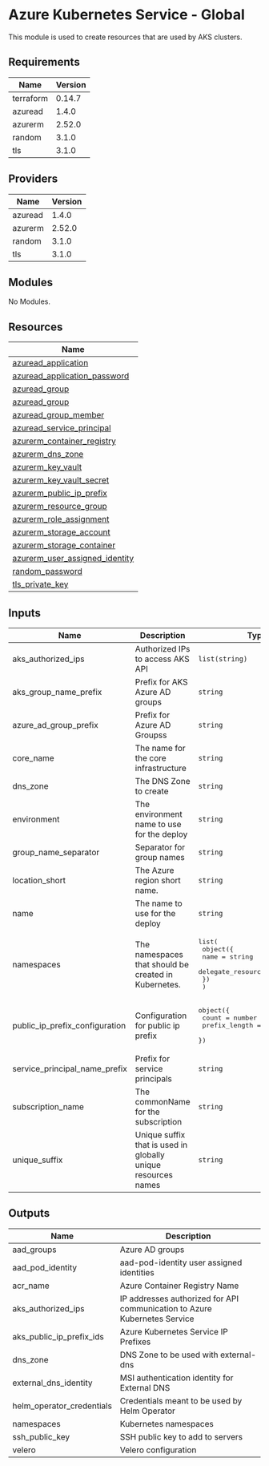 # Azure Kubernetes Service - Global

This module is used to create resources that are used by AKS clusters.

## Requirements

| Name | Version |
|------|---------|
| terraform | 0.14.7 |
| azuread | 1.4.0 |
| azurerm | 2.52.0 |
| random | 3.1.0 |
| tls | 3.1.0 |

## Providers

| Name | Version |
|------|---------|
| azuread | 1.4.0 |
| azurerm | 2.52.0 |
| random | 3.1.0 |
| tls | 3.1.0 |

## Modules

No Modules.

## Resources

| Name |
|------|
| [azuread_application](https://registry.terraform.io/providers/hashicorp/azuread/1.4.0/docs/resources/application) |
| [azuread_application_password](https://registry.terraform.io/providers/hashicorp/azuread/1.4.0/docs/resources/application_password) |
| [azuread_group](https://registry.terraform.io/providers/hashicorp/azuread/1.4.0/docs/data-sources/group) |
| [azuread_group](https://registry.terraform.io/providers/hashicorp/azuread/1.4.0/docs/resources/group) |
| [azuread_group_member](https://registry.terraform.io/providers/hashicorp/azuread/1.4.0/docs/resources/group_member) |
| [azuread_service_principal](https://registry.terraform.io/providers/hashicorp/azuread/1.4.0/docs/resources/service_principal) |
| [azurerm_container_registry](https://registry.terraform.io/providers/hashicorp/azurerm/2.52.0/docs/resources/container_registry) |
| [azurerm_dns_zone](https://registry.terraform.io/providers/hashicorp/azurerm/2.52.0/docs/resources/dns_zone) |
| [azurerm_key_vault](https://registry.terraform.io/providers/hashicorp/azurerm/2.52.0/docs/data-sources/key_vault) |
| [azurerm_key_vault_secret](https://registry.terraform.io/providers/hashicorp/azurerm/2.52.0/docs/resources/key_vault_secret) |
| [azurerm_public_ip_prefix](https://registry.terraform.io/providers/hashicorp/azurerm/2.52.0/docs/resources/public_ip_prefix) |
| [azurerm_resource_group](https://registry.terraform.io/providers/hashicorp/azurerm/2.52.0/docs/data-sources/resource_group) |
| [azurerm_role_assignment](https://registry.terraform.io/providers/hashicorp/azurerm/2.52.0/docs/resources/role_assignment) |
| [azurerm_storage_account](https://registry.terraform.io/providers/hashicorp/azurerm/2.52.0/docs/resources/storage_account) |
| [azurerm_storage_container](https://registry.terraform.io/providers/hashicorp/azurerm/2.52.0/docs/resources/storage_container) |
| [azurerm_user_assigned_identity](https://registry.terraform.io/providers/hashicorp/azurerm/2.52.0/docs/resources/user_assigned_identity) |
| [random_password](https://registry.terraform.io/providers/hashicorp/random/3.1.0/docs/resources/password) |
| [tls_private_key](https://registry.terraform.io/providers/hashicorp/tls/3.1.0/docs/resources/private_key) |

## Inputs

| Name | Description | Type | Default | Required |
|------|-------------|------|---------|:--------:|
| aks\_authorized\_ips | Authorized IPs to access AKS API | `list(string)` | n/a | yes |
| aks\_group\_name\_prefix | Prefix for AKS Azure AD groups | `string` | `"aks"` | no |
| azure\_ad\_group\_prefix | Prefix for Azure AD Groupss | `string` | `"az"` | no |
| core\_name | The name for the core infrastructure | `string` | n/a | yes |
| dns\_zone | The DNS Zone to create | `string` | n/a | yes |
| environment | The environment name to use for the deploy | `string` | n/a | yes |
| group\_name\_separator | Separator for group names | `string` | `"-"` | no |
| location\_short | The Azure region short name. | `string` | n/a | yes |
| name | The name to use for the deploy | `string` | n/a | yes |
| namespaces | The namespaces that should be created in Kubernetes. | <pre>list(<br>    object({<br>      name                    = string<br>      delegate_resource_group = bool<br>    })<br>  )</pre> | n/a | yes |
| public\_ip\_prefix\_configuration | Configuration for public ip prefix | <pre>object({<br>    count         = number<br>    prefix_length = number<br>  })</pre> | <pre>{<br>  "count": 2,<br>  "prefix_length": 30<br>}</pre> | no |
| service\_principal\_name\_prefix | Prefix for service principals | `string` | `"sp"` | no |
| subscription\_name | The commonName for the subscription | `string` | n/a | yes |
| unique\_suffix | Unique suffix that is used in globally unique resources names | `string` | `""` | no |

## Outputs

| Name | Description |
|------|-------------|
| aad\_groups | Azure AD groups |
| aad\_pod\_identity | aad-pod-identity user assigned identities |
| acr\_name | Azure Container Registry Name |
| aks\_authorized\_ips | IP addresses authorized for API communication to Azure Kubernetes Service |
| aks\_public\_ip\_prefix\_ids | Azure Kubernetes Service IP Prefixes |
| dns\_zone | DNS Zone to be used with external-dns |
| external\_dns\_identity | MSI authentication identity for External DNS |
| helm\_operator\_credentials | Credentials meant to be used by Helm Operator |
| namespaces | Kubernetes namespaces |
| ssh\_public\_key | SSH public key to add to servers |
| velero | Velero configuration |
